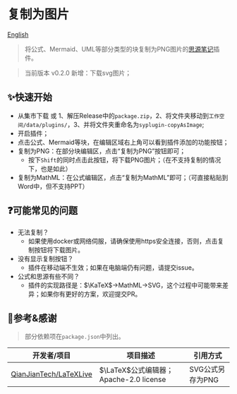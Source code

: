 # 复制为图片

[English](./README.md)

> 将公式、Mermaid、UML等部分类型的块复制为PNG图片的[思源笔记](https://github.com/siyuan-note/siyuan/)插件。

> 当前版本 v0.2.0 新增：下载svg图片；

## ✨快速开始

- 从集市下载 或 1、解压Release中的`package.zip`，2、将文件夹移动到`工作空间/data/plugins/`，3、并将文件夹重命名为`syplugin-copyAsImage`;
- 开启插件；
- 点击公式、Mermaid等块，在编辑区域右上角可以看到插件添加的功能按钮；
- 复制为PNG：在部分块编辑区，点击“复制为PNG”按钮即可；
  - 按下`Shift`的同时点击此按钮，将下载PNG图片；（在不支持复制的情况下，也是如此）
- 复制为MathML：在公式编辑区，点击“复制为MathML”即可；（可直接粘贴到Word中，但不支持PPT）

## ❓可能常见的问题

- 无法复制？
  - 如果使用docker或网络伺服，请确保使用https安全连接，否则，点击复制按钮将下载图片。
- 没有显示复制按钮？
  - 插件在移动端不生效；如果在电脑端仍有问题，请提交issue。
- 公式和思源有些不同？
  - 插件的实现路径是：$\KaTeX$→MathML→SVG，这个过程中可能带来差异；如果你有更好的方案，欢迎提交PR。

## 🙏参考&感谢

> 部分依赖项在`package.json`中列出。

| 开发者/项目                                                         | 项目描述           | 引用方式         |
|---------------------------------------------------------------------|----------------|--------------|
| [QianJianTech/LaTeXLive](https://github.com/QianJianTech/LaTeXLive) | $\LaTeX$公式编辑器；Apache-2.0 license | SVG公式另存为PNG |